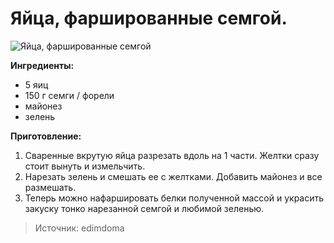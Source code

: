 # Яйца, фаршированные семгой.
![Яйца, фаршированные семгой](/images/Kulinar/Salad/yaica_semga.jpg 'Яйца, фаршированные семгой')

**Ингредиенты:**

- 5 яиц
- 150 г семги / форели
- майонез
- зелень

**Приготовление:**

1. Сваренные вкрутую яйца разрезать вдоль на 1 части. Желтки сразу стоит вынуть и измельчить.
2. Нарезать зелень и смешать ее с желтками. Добавить майонез и все размешать.
3. Теперь можно нафаршировать белки полученной массой и украсить закуску тонко нарезанной семгой и любимой зеленью.

> Источник: edimdoma
